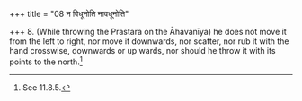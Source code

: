 +++
title = "08 न विधूनोति नावधूनोति"

+++
8. (While throwing the Prastara on the Āhavanīya) he does not move it from the left to right, nor move it downwards, nor scatter, nor rub it with the hand crosswise, downwards or up wards, nor should he throw it with its points to the north.[^1]   

[^1]: See 11.8.5.
